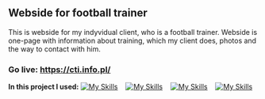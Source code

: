 ## Webside for football trainer
This is webside for my indyvidual client, who is a football trainer. Webside is one-page with information about training, which my client does, photos and the way to contact with him.
<br>
### Go live: https://cti.info.pl/

<strong>In this project I used:</strong>
[![My Skills](https://skillicons.dev/icons?i=html)](https://skillicons.dev)
&nbsp;&nbsp;&nbsp;[![My Skills](https://skillicons.dev/icons?i=js)](https://skillicons.dev)
&nbsp;&nbsp;&nbsp;[![My Skills](https://skillicons.dev/icons?i=css)](https://skillicons.dev)
&nbsp;&nbsp;&nbsp;[![My Skills](https://skillicons.dev/icons?i=figma)](https://skillicons.dev) 


